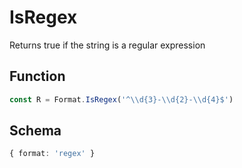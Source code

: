 # IsRegex

Returns true if the string is a regular expression

## Function

```typescript
const R = Format.IsRegex('^\\d{3}-\\d{2}-\\d{4}$')
```

## Schema

```typescript 
{ format: 'regex' }
```